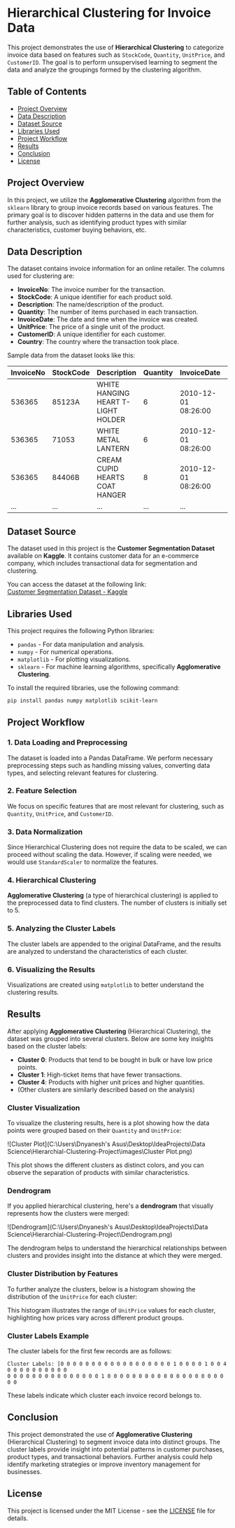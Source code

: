 # Hierarchical Clustering for Invoice Data

This project demonstrates the use of **Hierarchical Clustering** to categorize invoice data based on features such as `StockCode`, `Quantity`, `UnitPrice`, and `CustomerID`. The goal is to perform unsupervised learning to segment the data and analyze the groupings formed by the clustering algorithm.

## Table of Contents

- [Project Overview](#project-overview)
- [Data Description](#data-description)
- [Dataset Source](#dataset-source)
- [Libraries Used](#libraries-used)
- [Project Workflow](#project-workflow)
- [Results](#results)
- [Conclusion](#conclusion)
- [License](#license)

## Project Overview

In this project, we utilize the **Agglomerative Clustering** algorithm from the `sklearn` library to group invoice records based on various features. The primary goal is to discover hidden patterns in the data and use them for further analysis, such as identifying product types with similar characteristics, customer buying behaviors, etc.

## Data Description

The dataset contains invoice information for an online retailer. The columns used for clustering are:

- **InvoiceNo**: The invoice number for the transaction.
- **StockCode**: A unique identifier for each product sold.
- **Description**: The name/description of the product.
- **Quantity**: The number of items purchased in each transaction.
- **InvoiceDate**: The date and time when the invoice was created.
- **UnitPrice**: The price of a single unit of the product.
- **CustomerID**: A unique identifier for each customer.
- **Country**: The country where the transaction took place.

Sample data from the dataset looks like this:

| InvoiceNo | StockCode | Description                         | Quantity | InvoiceDate           | UnitPrice | CustomerID | Country      |
|-----------|-----------|-------------------------------------|----------|-----------------------|-----------|------------|--------------|
| 536365    | 85123A    | WHITE HANGING HEART T-LIGHT HOLDER  | 6        | 2010-12-01 08:26:00   | 2.55      | 17850.0    | United Kingdom |
| 536365    | 71053     | WHITE METAL LANTERN                 | 6        | 2010-12-01 08:26:00   | 3.39      | 17850.0    | United Kingdom |
| 536365    | 84406B    | CREAM CUPID HEARTS COAT HANGER      | 8        | 2010-12-01 08:26:00   | 2.75      | 17850.0    | United Kingdom |
| ...       | ...       | ...                                 | ...      | ...                   | ...       | ...        | ...          |

## Dataset Source

The dataset used in this project is the **Customer Segmentation Dataset** available on **Kaggle**. It contains customer data for an e-commerce company, which includes transactional data for segmentation and clustering.

You can access the dataset at the following link:  
[Customer Segmentation Dataset - Kaggle](https://www.kaggle.com/datasets/yasserh/customer-segmentation-dataset)

## Libraries Used

This project requires the following Python libraries:

- `pandas` - For data manipulation and analysis.
- `numpy` - For numerical operations.
- `matplotlib` - For plotting visualizations.
- `sklearn` - For machine learning algorithms, specifically **Agglomerative Clustering**.

To install the required libraries, use the following command:

```bash
pip install pandas numpy matplotlib scikit-learn
```

## Project Workflow

### 1. Data Loading and Preprocessing

The dataset is loaded into a Pandas DataFrame. We perform necessary preprocessing steps such as handling missing values, converting data types, and selecting relevant features for clustering.

### 2. Feature Selection

We focus on specific features that are most relevant for clustering, such as `Quantity`, `UnitPrice`, and `CustomerID`.

### 3. Data Normalization

Since Hierarchical Clustering does not require the data to be scaled, we can proceed without scaling the data. However, if scaling were needed, we would use `StandardScaler` to normalize the features.

### 4. Hierarchical Clustering

**Agglomerative Clustering** (a type of hierarchical clustering) is applied to the preprocessed data to find clusters. The number of clusters is initially set to 5.


### 5. Analyzing the Cluster Labels

The cluster labels are appended to the original DataFrame, and the results are analyzed to understand the characteristics of each cluster.

### 6. Visualizing the Results

Visualizations are created using `matplotlib` to better understand the clustering results.

## Results

After applying **Agglomerative Clustering** (Hierarchical Clustering), the dataset was grouped into several clusters. Below are some key insights based on the cluster labels:

- **Cluster 0**: Products that tend to be bought in bulk or have low price points.
- **Cluster 1**: High-ticket items that have fewer transactions.
- **Cluster 4**: Products with higher unit prices and higher quantities.
- (Other clusters are similarly described based on the analysis)

### Cluster Visualization

To visualize the clustering results, here is a plot showing how the data points were grouped based on their `Quantity` and `UnitPrice`:

![Cluster Plot](C:\Users\Dnyanesh's Asus\Desktop\IdeaProjects\Data Science\Hierarchial-Clustering-Project\images\Cluster Plot.png)

This plot shows the different clusters as distinct colors, and you can observe the separation of products with similar characteristics.

### Dendrogram

If you applied hierarchical clustering, here's a **dendrogram** that visually represents how the clusters were merged:

![Dendrogram](C:\Users\Dnyanesh's Asus\Desktop\IdeaProjects\Data Science\Hierarchial-Clustering-Project\Dendrogram.png)

The dendrogram helps to understand the hierarchical relationships between clusters and provides insight into the distance at which they were merged.

### Cluster Distribution by Features

To further analyze the clusters, below is a histogram showing the distribution of the `UnitPrice` for each cluster:


This histogram illustrates the range of `UnitPrice` values for each cluster, highlighting how prices vary across different product groups.

### Cluster Labels Example

The cluster labels for the first few records are as follows:

```
Cluster Labels: [0 0 0 0 0 0 0 0 0 0 0 0 0 0 0 0 0 0 1 0 0 0 0 1 0 0 4 0 0 0 0 0 0 0 0 0 0
0 0 0 0 0 0 0 0 0 0 0 0 0 0 0 1 0 0 0 0 0 0 0 0 0 0 0 0 0 0 0 0 0 0 0 0 0
```

These labels indicate which cluster each invoice record belongs to.

## Conclusion

This project demonstrated the use of **Agglomerative Clustering** (Hierarchical Clustering) to segment invoice data into distinct groups. The cluster labels provide insight into potential patterns in customer purchases, product types, and transactional behaviors. Further analysis could help identify marketing strategies or improve inventory management for businesses.

## License

This project is licensed under the MIT License - see the [LICENSE](LICENSE) file for details.
